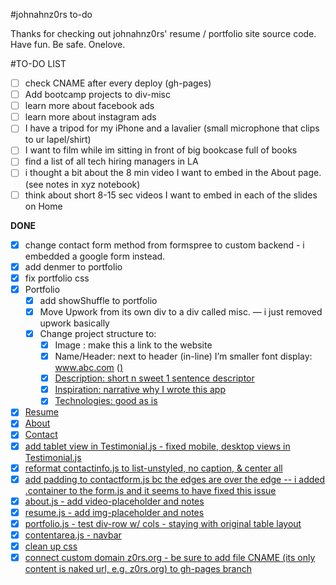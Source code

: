 #johnahnz0rs to-do

Thanks for checking out johnahnz0rs' resume / portfolio site source code. Have fun. Be safe. Onelove.



#TO-DO LIST
- [ ] check CNAME after every deploy (gh-pages)
- [ ] Add bootcamp projects to div-misc
- [ ] learn more about facebook ads
- [ ] learn more about instagram ads
- [ ] I have a tripod for my iPhone and a lavalier (small microphone that clips to ur lapel/shirt)
- [ ] I want to film while im sitting in front of big bookcase full of books
- [ ] find a list of all tech hiring managers in LA
- [ ] i thought a bit about the 8 min video I want to embed in the About page. (see notes in xyz notebook)
- [ ] think about short 8-15 sec videos I want to embed in each of the slides on Home

**DONE**
- [x] change contact form method from formspree to custom backend - i embedded a google form instead.
- [x] add denmer to portfolio
- [x] fix portfolio css
- [x] Portfolio
    - [x] add showShuffle to portfolio
    - [x] Move Upwork from its own div to a div called misc. — i just removed upwork basically
    - [x] Change project structure to:
        - [x] Image : make this a link to the website
        - [x] Name/Header: next to header (in-line) I’m smaller font display: www.abc.com (<a href=github>)
        - [x] Description: short n sweet 1 sentence descriptor
        - [x] Inspiration: narrative why I wrote this app
        - [x] Technologies: good as is
- [x] Resume
- [x] About
- [x] Contact
- [x] add tablet view in Testimonial.js - fixed mobile, desktop views in Testimonial.js
- [x] reformat contactinfo.js to list-unstyled, no caption, & center all
- [x] add padding to contactform.js bc the edges are over the edge -- i added .container to the form.js and it seems to have fixed this issue
- [x] about.js - add video-placeholder and notes
- [x] resume.js - add img-placeholder and notes
- [x] portfolio.js - test div-row w/ cols - staying with original table layout
- [x] contentarea.js - navbar
- [x] clean up css
- [x] connect custom domain z0rs.org - be sure to add file CNAME (its only content is naked url, e.g. z0rs.org) to gh-pages branch
